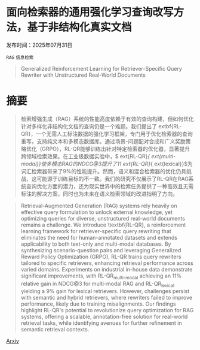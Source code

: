 # 面向检索器的通用强化学习查询改写方法，基于非结构化真实文档

发布时间：2025年07月31日

`RAG` `信息检索`

> Generalized Reinforcement Learning for Retriever-Specific Query Rewriter with Unstructured Real-World Documents

# 摘要

> 检索增强生成（RAG）系统的性能高度依赖于有效的查询构建，但如何优化针对多样化非结构化文档的查询仍是一个难题。我们提出了	extbf{RL-QR}，一个无需人工标注数据的强化学习框架，专门用于优化检索器的查询重写，支持纯文本和多模态数据库。通过场景-问题配对合成和广义奖励策略优化（GRPO），RL-QR能够训练出针对特定检索器的优化器，显著提升跨领域检索效果。在工业级数据实验中，$	ext{RL-QR}_{	ext{multi-modal}}$使多模态RAG的NDCG@3提升了11%，而$	ext{RL-QR}_{	ext{lexical}}$为词汇检索器带来了9%的性能提升。然而，语义和混合检索器的优化仍具挑战，这可能源于训练目标的不一致。我们的研究不仅展示了RL-QR在RAG系统查询优化方面的潜力，还为现实世界中的检索任务提供了一种高效且无需标注的解决方案，同时也为未来在语义检索领域的改进指明了方向。

> Retrieval-Augmented Generation (RAG) systems rely heavily on effective query formulation to unlock external knowledge, yet optimizing queries for diverse, unstructured real-world documents remains a challenge. We introduce \textbf{RL-QR}, a reinforcement learning framework for retriever-specific query rewriting that eliminates the need for human-annotated datasets and extends applicability to both text-only and multi-modal databases. By synthesizing scenario-question pairs and leveraging Generalized Reward Policy Optimization (GRPO), RL-QR trains query rewriters tailored to specific retrievers, enhancing retrieval performance across varied domains. Experiments on industrial in-house data demonstrate significant improvements, with $\text{RL-QR}_{\text{multi-modal}}$ achieving an 11\% relative gain in NDCG@3 for multi-modal RAG and $\text{RL-QR}_{\text{lexical}}$ yielding a 9\% gain for lexical retrievers. However, challenges persist with semantic and hybrid retrievers, where rewriters failed to improve performance, likely due to training misalignments. Our findings highlight RL-QR's potential to revolutionize query optimization for RAG systems, offering a scalable, annotation-free solution for real-world retrieval tasks, while identifying avenues for further refinement in semantic retrieval contexts.

[Arxiv](https://arxiv.org/abs/2507.23242)